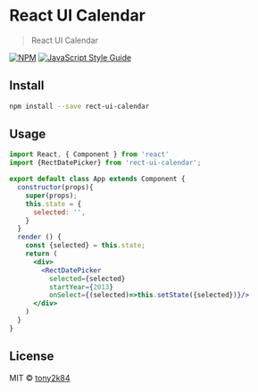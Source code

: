 # React UI Calendar

> React UI Calendar

[![NPM](https://img.shields.io/npm/v/rect-ui-kit.svg)](https://www.npmjs.com/package/rect-ui-kit) [![JavaScript Style Guide](https://img.shields.io/badge/code_style-standard-brightgreen.svg)](https://standardjs.com)

## Install

```bash
npm install --save rect-ui-calendar
```

## Usage

```jsx
import React, { Component } from 'react'
import {RectDatePicker} from 'rect-ui-calendar';

export default class App extends Component {
  constructor(props){
    super(props);
    this.state = {
      selected: '',
    }
  }
  render () {
    const {selected} = this.state;
    return (
      <div>
        <RectDatePicker 
          selected={selected} 
          startYear={2013}
          onSelect={(selected)=>this.setState({selected})}/>
      </div>
    )
  }
}

```

## License

MIT © [tony2k84](https://github.com/tony2k84)
